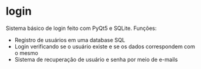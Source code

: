 # login

Sistema básico de login feito com PyQt5 e SQLite. Funções:

 -  Registro de usuários em uma database SQL
 -  Login verificando se o usuário existe e se os dados correspondem com o mesmo
 -  Sistema de recuperação de usuário e senha por meio de e-mails
